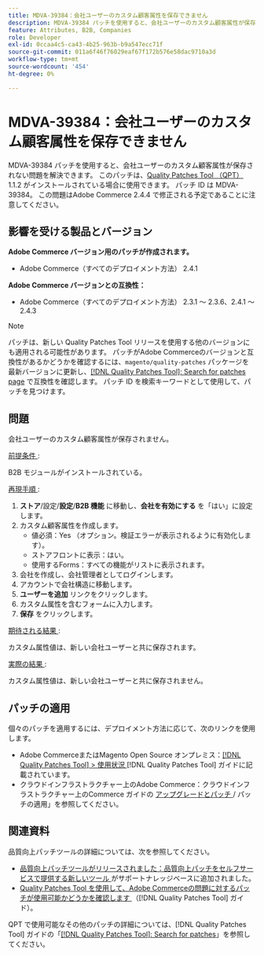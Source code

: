 ```yaml
---
title: MDVA-39384：会社ユーザーのカスタム顧客属性を保存できません
description: MDVA-39384 パッチを使用すると、会社ユーザーのカスタム顧客属性が保存されない問題を解決できます。 このパッチは、[Quality Patches Tool （QPT） ] （https://experienceleague.adobe.com/en/docs/commerce-operations/tools/quality-patches-tool/quality-patches-tool-to-self-serve-quality-patches） 1.1.2 がインストールされている場合に利用できます。 パッチ ID は MDVA-39384。 この問題はAdobe Commerce 2.4.4 で修正される予定であることに注意してください。
feature: Attributes, B2B, Companies
role: Developer
exl-id: 0ccaa4c5-ca43-4b25-963b-b9a547ecc71f
source-git-commit: 011a6f46f76029eaf67f172b576e58dac9710a3d
workflow-type: tm+mt
source-wordcount: '454'
ht-degree: 0%

---
```


# MDVA-39384：会社ユーザーのカスタム顧客属性を保存できません

MDVA-39384 パッチを使用すると、会社ユーザーのカスタム顧客属性が保存されない問題を解決できます。 このパッチは、[Quality Patches Tool （QPT） ](https://experienceleague.adobe.com/en/docs/commerce-operations/tools/quality-patches-tool/quality-patches-tool-to-self-serve-quality-patches)1.1.2 がインストールされている場合に使用できます。 パッチ ID は MDVA-39384。 この問題はAdobe Commerce 2.4.4 で修正される予定であることに注意してください。

## 影響を受ける製品とバージョン

**Adobe Commerce バージョン用のパッチが作成されます。**

* Adobe Commerce（すべてのデプロイメント方法） 2.4.1

**Adobe Commerce バージョンとの互換性：**

* Adobe Commerce（すべてのデプロイメント方法） 2.3.1 ～ 2.3.6、2.4.1 ～ 2.4.3

>[!NOTE]
>
>パッチは、新しい Quality Patches Tool リリースを使用する他のバージョンにも適用される可能性があります。 パッチがAdobe Commerceのバージョンと互換性があるかどうかを確認するには、`magento/quality-patches` パッケージを最新バージョンに更新し、[[!DNL Quality Patches Tool]: Search for patches page](https://experienceleague.adobe.com/en/docs/commerce-operations/tools/quality-patches-tool/quality-patches-tool-to-self-serve-quality-patches) で互換性を確認します。 パッチ ID を検索キーワードとして使用して、パッチを見つけます。

## 問題

会社ユーザーのカスタム顧客属性が保存されません。

<u> 前提条件 </u>:

B2B モジュールがインストールされている。

<u> 再現手順 </u>:

1. **ストア**/設定/**設定**/**B2B 機能** に移動し、**会社を有効にする** を「はい」に設定します。
1. カスタム顧客属性を作成します。
   * 値必須：Yes （オプション。検証エラーが表示されるように有効化します）。
   * ストアフロントに表示：はい。
   * 使用するForms：すべての機能がリストに表示されます。
1. 会社を作成し、会社管理者としてログインします。
1. アカウントで会社構造に移動します。
1. **ユーザーを追加** リンクをクリックします。
1. カスタム属性を含むフォームに入力します。
1. **保存** をクリックします。

<u> 期待される結果 </u>:

カスタム属性値は、新しい会社ユーザーと共に保存されます。

<u> 実際の結果 </u>:

カスタム属性値は、新しい会社ユーザーと共に保存されません。

## パッチの適用

個々のパッチを適用するには、デプロイメント方法に応じて、次のリンクを使用します。

* Adobe CommerceまたはMagento Open Source オンプレミス：[[!DNL Quality Patches Tool] > 使用状況 ](/help/tools/quality-patches-tool/usage.md) [!DNL Quality Patches Tool] ガイドに記載されています。
* クラウドインフラストラクチャー上のAdobe Commerce：クラウドインフラストラクチャー上のCommerce ガイドの [ アップグレードとパッチ ](https://experienceleague.adobe.com/docs/commerce-cloud-service/user-guide/develop/upgrade/apply-patches.html)/ パッチの適用」を参照してください。

## 関連資料

品質向上パッチツールの詳細については、次を参照してください。

* [ 品質向上パッチツールがリリースされました：品質向上パッチをセルフサービスで提供する新しいツール ](https://experienceleague.adobe.com/en/docs/commerce-operations/tools/quality-patches-tool/quality-patches-tool-to-self-serve-quality-patches) がサポートナレッジベースに追加されました。
* [Quality Patches Tool を使用して、Adobe Commerceの問題に対するパッチが使用可能かどうかを確認します ](/help/tools/quality-patches-tool/patches-available-in-qpt/check-patch-for-magento-issue-with-magento-quality-patches.md) （[!DNL Quality Patches Tool] ガイド）。

QPT で使用可能なその他のパッチの詳細については、[!DNL Quality Patches Tool] ガイドの「[[!DNL Quality Patches Tool]: Search for patches](https://experienceleague.adobe.com/tools/commerce-quality-patches/index.html)」を参照してください。
